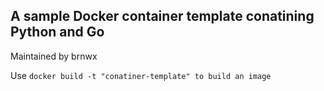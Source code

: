 ## A sample Docker container template conatining Python and Go

Maintained by brnwx

Use `docker build -t "conatiner-template" to build an image`
